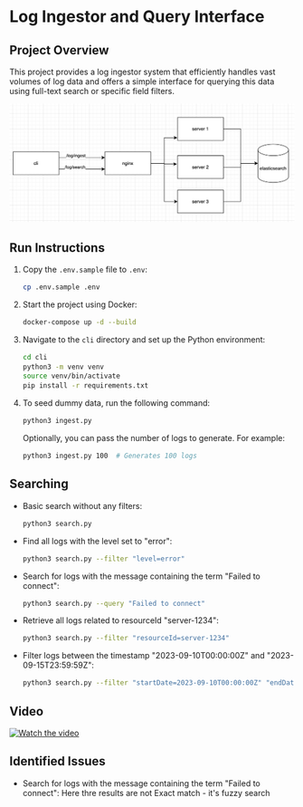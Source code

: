# Log Ingestor and Query Interface

## Project Overview

This project provides a log ingestor system that efficiently handles vast volumes of log data and offers a simple interface for querying this data using full-text search or specific field filters.

![System architecture](./design.jpg)

## Run Instructions

1. Copy the `.env.sample` file to `.env`:

    ```bash
    cp .env.sample .env
    ```

2. Start the project using Docker:

    ```bash
    docker-compose up -d --build
    ```

3. Navigate to the `cli` directory and set up the Python environment:

    ```bash
    cd cli
    python3 -m venv venv
    source venv/bin/activate
    pip install -r requirements.txt
    ```

4. To seed dummy data, run the following command:

    ```bash
    python3 ingest.py
    ```

    Optionally, you can pass the number of logs to generate. For example:

    ```bash
    python3 ingest.py 100  # Generates 100 logs
    ```

## Searching

- Basic search without any filters:

    ```bash
    python3 search.py
    ```

- Find all logs with the level set to "error":

    ```bash
    python3 search.py --filter "level=error"
    ```

- Search for logs with the message containing the term "Failed to connect":

    ```bash
    python3 search.py --query "Failed to connect"
    ```

- Retrieve all logs related to resourceId "server-1234":

    ```bash
    python3 search.py --filter "resourceId=server-1234"
    ```

- Filter logs between the timestamp "2023-09-10T00:00:00Z" and "2023-09-15T23:59:59Z":

    ```bash
    python3 search.py --filter "startDate=2023-09-10T00:00:00Z" "endDate=2023-09-15T23:59:59Z"
    ```

## Video

[![Watch the video](https://img.youtube.com/vi/th5P4kVbNZQ/0.jpg)](https://www.youtube.com/watch?v=th5P4kVbNZQ)

## Identified Issues

- Search for logs with the message containing the term "Failed to connect":
Here thre results are not Exact match - it's fuzzy search
